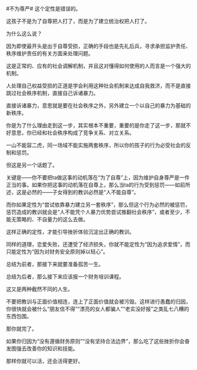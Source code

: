 #不为尊严#
这个定性是错误的。

这孩子不是为了自尊把人打了，而是为了建立统治权把人打了。

为什么这么说？

因为即使最开头是出于自尊受损，正确的手段也是先礼后兵，寻求承担监护责任、秩序维护责任的有关方面来处理问题。

这是正常的、应有的社会调解机制，并且这对懂得如何使用的人而言是一个强大的机制。

人处理自己权益受损的正道是学会利用这种社会机制来达成自我救济，而不是直接跳过社会秩序机制，直接自己诉诸暴力。

直接诉诸暴力，意思就是要在社会秩序之外，另外建立一个以自己的暴力为基础的新秩序。

你是为了什么理由走到这一步，其实根本不重要，重要的是你走了这一步，那就不好意思，你已经和社会秩序构成了竞争关系、对立关系。

一山不能容二虎，同一场域不能实施两套秩序，所以你的孩子的行为必受社会的反制和惩罚。

但这是另一个话题了。

关键是——你不要把ta做这事的动机落在“为了自尊”上，因为维护自身尊严是一件正当的事。如果你把这事的动机落在自尊上，那么当ta的行为受到惩罚——如前所述，这是必然的——子女得到的教训必然是“人不能自尊”。

而你如果定性为“尝试依靠暴力建立另一套秩序”，那么但这个行为必然的被惩罚，惩罚造成的教训就会是“人不能凭个人暴力优势尝试推翻社会秩序”，或者至少，不能无策略的、不自量力的这么去做。

这样正确的定性，才能引导挫折体验沉淀出正确的教训。

同样的道理，恋爱失败，还遭受了经济损失，你就不能定性为“因为追求爱情”，而只能定性为“因为对财务安全原则掉以轻心”。

总结为前者，那接下来就要准备孤苦一生。

总结为后者，那么接下来应该报一个财务培训课程。

这又是两种截然不同的人生。

不要把教训与正面价值相连，连上了正面价值就会被污毁。这样进行愚蠢的归因，你很快就会被什么“朋友信不得”“漂亮的女人都骗人”“老实没好报”之类乱七八糟的东西包围。

那你就完了。

如果你归因为“没有遵循财务原则”“没有坚持合法边界”，那么吃了这些挫折你会奋发图强去改善你的知识和技能。

那样你就可以活，还会活得更好。